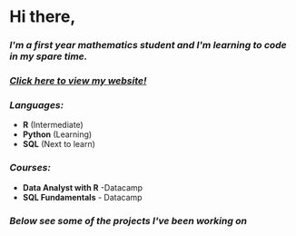 # Hi there,

### _I'm a first year mathematics student and I'm learning to code in my spare time._

### _[Click here to view my website!](https://atcurry.github.io)_

### _Languages:_
- **R** (Intermediate)  
- **Python** (Learning)
- **SQL** (Next to learn)

### _Courses:_
- **Data Analyst with R** -Datacamp
- **SQL Fundamentals** - Datacamp

### _Below see some of the projects I've been working on_
